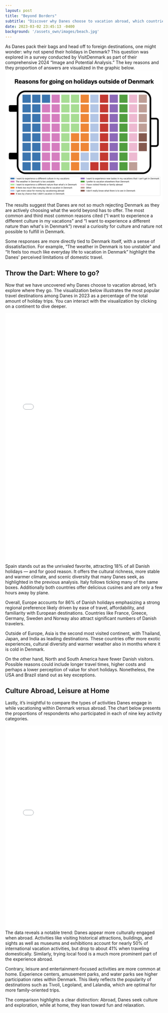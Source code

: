 ```yaml
---
layout: post
title: "Beyond Borders"
subtitle: "Discover why Danes choose to vacation abroad, which countries attract them the most, and how they spend their time while traveling."
date: 2023-03-02 23:45:13 -0400
background: '/assets_own/images/beach.jpg'
---
```


As Danes pack their bags and head off to foreign destinations, one might wonder: why not spend their holidays in Denmark? This question was explored in a survey conducted by VisitDenmark as part of their comprehensive 2024 “Image and Potential Analysis.” The key reasons and they proportion of answers are visualized in the graphic below.
<img class="img-fluid" src="/assets_own/reasons.png" alt="Demo Image">
The results suggest that Danes are not so much rejecting Denmark as they are actively choosing what the world beyond has to offer. The most common and third most common reasons cited (“I want to experience a different culture in my vacations” and “I want to experience a different nature than what's in Denmark”) reveal a curiosity for culture and nature not possible to fulfill in Denmark. 

Some responses are more directly tied to Denmark itself, with a sense of dissatisfaction. For example, “The weather in Denmark is too unstable” and “It feels too much like everyday life to vacation in Denmark” highlight the Danes' perceived limitations of domestic travel.

## Throw the Dart: Where to go?
Now that we have uncovered why Danes choose to vacation abroad, let’s explore where they go. The visualization below illustrates the most popular travel destinations among Danes in 2023 as a percentage of the total amount of holiday trips. You can interact with the visualization by clicking on a continent to dive deeper.

<div style="display: flex; justify-content: center; align-items: center; width: 100%;">
  <iframe src="/assets_own/destinations_treemap.html"
          style="width: 900px; height: 800px; border: none; overflow: hidden;">
  </iframe>
</div>
Spain stands out as the unrivaled favorite, attracting 18% of all Danish holidays — and for good reason. It offers the cultural richness, more stable and warmer climate, and scenic diversity that many Danes seek, as highlighted in the previous analysis. Italy follows ticking many of the same boxes. Additionally both countries offer delicious cusines and are only a few hours away by plane. 

Overall, Europe accounts for 86% of Danish holidays emphasizing a strong regional preference likely driven by ease of travel, affordability, and familiarity with European destinations. Countries like France, Greece, Germany, Sweden and Norway also attract significant numbers of Danish travelers.

Outside of Europe, Asia is the second most visited continent, with Thailand, Japan, and India as leading destinations. These countries offer more exotic experiences, cultural diversity and warmer weather also in months where it is cold in Denmark.

On the other hand, North and South America have fewer Danish visitors. Possible reasons could include longer travel times, higher costs and perhaps a lower perception of value for short holidays. Nonetheless, the USA and Brazil stand out as key exceptions. 

## Culture Abroad, Leisure at Home

Lastly, it’s insightful to compare the types of activities Danes engage in while vacationing within Denmark versus abroad. The chart below presents the proportions of respondents who participated in each of nine key activity categories.

<iframe src="/assets_own/activities_proportions.html"
        style="width: 100%; height: 650px; border: none; overflow: hidden;"></iframe>
The data reveals a notable trend: Danes appear more culturally engaged when abroad. Activities like visiting historical attractions, buildings, and sights as well as museums and exhibitions account for nearly 50% of international vacation activities, but drop to about 41% when traveling domestically. Similarly, trying local food is a much more prominent part of the experience abroad.

Contrary, leisure and entertainment-focused activities are more common at home. Experience centers, amusement parks, and water parks see higher participation rates within Denmark. This likely reflects the popularity of destinations such as Tivoli, Legoland, and Lalandia, which are optimal for more family-oriented trips.

The comparison highlights a clear distinction: Abroad, Danes seek culture and exploration, while at home, they lean toward fun and relaxation.